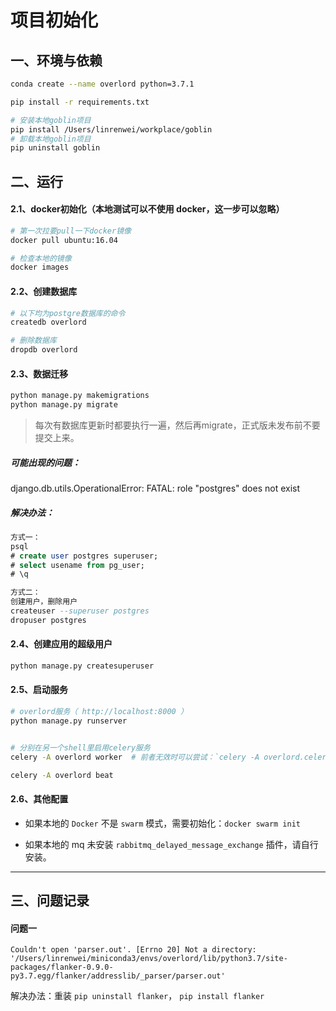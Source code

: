 # 项目初始化


## 一、环境与依赖
```bash
conda create --name overlord python=3.7.1

pip install -r requirements.txt

# 安装本地goblin项目   
pip install /Users/linrenwei/workplace/goblin
# 卸载本地goblin项目
pip uninstall goblin  
```


## 二、运行

#### 2.1、docker初始化（本地测试可以不使用 docker，这一步可以忽略）
```bash
# 第一次拉要pull一下docker镜像  
docker pull ubuntu:16.04

# 检查本地的镜像
docker images
```

#### 2.2、创建数据库
```bash
# 以下均为postgre数据库的命令    
createdb overlord  

# 删除数据库  
dropdb overlord
```

#### 2.3、数据迁移

```bash
python manage.py makemigrations
python manage.py migrate
```
>每次有数据库更新时都要执行一遍，然后再migrate，正式版未发布前不要提交上来。  


##### 可能出现的问题：   
django.db.utils.OperationalError: FATAL:  role "postgres" does not exist    
##### 解决办法：    
```sql
方式一：
psql
# create user postgres superuser;
# select usename from pg_user;
# \q 

方式二：
创建用户，删除用户 
createuser --superuser postgres
dropuser postgres
```

#### 2.4、创建应用的超级用户
```bash
python manage.py createsuperuser
```


#### 2.5、启动服务
```bash
# overlord服务（ http://localhost:8000 ）
python manage.py runserver


# 分别在另一个shell里启用celery服务  
celery -A overlord worker  # 前者无效时可以尝试：`celery -A overlord.celery_app worker` 

celery -A overlord beat
```


#### 2.6、其他配置

* 如果本地的 `Docker` 不是 `swarm` 模式，需要初始化：`docker swarm init`

* 如果本地的 mq 未安装 `rabbitmq_delayed_message_exchange` 插件，请自行安装。

---


## 三、问题记录

#### 问题一  
`Couldn't open 'parser.out'. [Errno 20] Not a directory: '/Users/linrenwei/miniconda3/envs/overlord/lib/python3.7/site-packages/flanker-0.9.0-py3.7.egg/flanker/addresslib/_parser/parser.out'`

解决办法：重装 `pip uninstall flanker`， `pip install flanker`